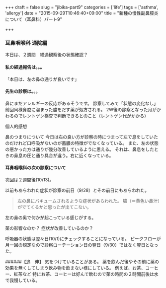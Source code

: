 +++
draft = false
slug = "jibika-part9"
categories = ['life']
tags = ['asthma', 'allergy']
date = "2015-09-29T10:46:40+09:00"
title = "新種の慢性副鼻腔炎について（耳鼻科）パート9"

+++

### 耳鼻咽喉科 通院編

本日は、２週間　経過観察後の状態確認？

#### 私の経過報告は。。。

「本日は、左の鼻の通りが良いです」

#### 先生の診察は。。。

<!--more-->

鼻にまだアレルギーの反応があるそうです。
診察してみて「状態の変化なし」
前回同様鼻腔に溜まった膿をだす薬が処方される。
2W後の診察となった月がかわるのでレントゲン検査で判断できるとのこと（レントゲン代がかかる）

個人的感想

鼻のつまりについて
今日は右の良い方が診察の時につまって左で息をしていたのだけれど口呼吸がないのが蓄膿の特徴がでなくなっている。
また、左の状態の悪かった方は通りが幾分改善しているように思える。
それは、鼻息をしたときの鼻息の圧と通り具合が違う。右に近くなっている。
#### 耳鼻咽喉科の次の診察について

次回は２週間後(10/13)。


以前もあらわれた症状が診察の前日（9/28）とその前日にもあらわれた。

> 左の鼻にバキュームされるような症状があらわれた。
> 膿（＝黄色い鼻汁）がでてくるかと思ったが出てこない。

左の鼻の奥で何かが起こっている感じがする。

薬の影響なのか？
症状が改善しているのか？

呼吸器の状態は翌々日(10/1)にチェックすることになっている。
ピークフローが月一回の規定なので診察ローテーション日の翌日（9/30）ではなく翌日となった。

######【追　伸】
気をつけていることがある。
薬を飲んだ後やその前に薬の効果を無くしてしまう飲み物を飲まない様にしている。
例えば、お茶、コーヒー、紅茶など
特にお茶、コーヒーは好んで飲むので薬の時間の２時間前後は水で我慢している。
